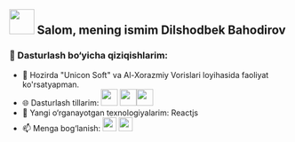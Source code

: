 ## <img src="https://media3.giphy.com/media/v1.Y2lkPTc5MGI3NjExMmdqc3U2M2x0cGE0ZnBucXdjaHAzc2Y3Yno5dnA3OXhmcTU0ZWljMyZlcD12MV9pbnRlcm5hbF9naWZfYnlfaWQmY3Q9cw/m0dmKBkncVETJv2h0S/giphy.gif" width="45px"> Salom, mening ismim Dilshodbek Bahodirov
### 🚀 Dasturlash bo‘yicha qiziqishlarim:
- 🔭 Hozirda "Unicon Soft" va Al-Xorazmiy Vorislari loyihasida faoliyat ko'rsatyapman.
- 🌐 Dasturlash tillarim: <img src="https://media3.giphy.com/media/v1.Y2lkPTc5MGI3NjExZnRuNnhicGhya3JrNHRhNXhnaXVtMm5nMGZoOGNtcmc1bnlrM3Q4MSZlcD12MV9pbnRlcm5hbF9naWZfYnlfaWQmY3Q9cw/lRNinuXDDLgR7Oe8LY/giphy.gif" height="30px"> <img src="https://media4.giphy.com/media/v1.Y2lkPTc5MGI3NjExc3JwYTc1ZDlxN3lxZXBrZWJheHA0eG5uZm12dXJxbGgzeTgza21pZCZlcD12MV9pbnRlcm5hbF9naWZfYnlfaWQmY3Q9cw/fsEaZldNC8A1PJ3mwp/giphy.gif" height="30px"><img src="https://media2.giphy.com/media/v1.Y2lkPTc5MGI3NjExaWYweTN6MWpsMGlqa3hsYmhvODY3bnplaXNxb2x2cmg4ODNqbXAydyZlcD12MV9pbnRlcm5hbF9naWZfYnlfaWQmY3Q9cw/ln7z2eWriiQAllfVcn/giphy.gif" height="30px">
- 🌱 Yangi o‘rganayotgan texnologiyalarim: Reactjs
- 📫 Menga bog‘lanish:   <a href="https://t.me/Dilshod_2636
"><img src="https://media0.giphy.com/media/v1.Y2lkPTc5MGI3NjExd3c1OXF3czgzdGJ6Y2cweWw1cm14cXo2OG5taHM5cXlyaTV6b3ZkOCZlcD12MV9pbnRlcm5hbF9naWZfYnlfaWQmY3Q9cw/DUXzmdy2naQa0UTtNn/giphy.gif" width="25px"></a>  <a href="https://www.instagram.com/bohodirov.dilshod"><img src="https://media4.giphy.com/media/v1.Y2lkPTc5MGI3NjExYThveTczZXZzMnR2NGRsMDk4eTI5a2R5a3NqOHNuOGp6dW53OWxjbyZlcD12MV9pbnRlcm5hbF9naWZfYnlfaWQmY3Q9cw/eTtXHP8CyQHHa4M8EM/giphy.gif" width="25px"></a>

